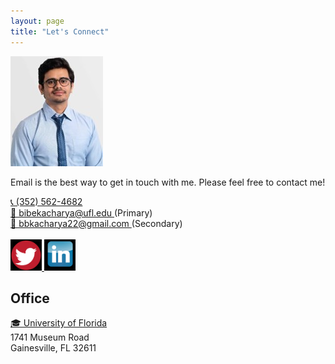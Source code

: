 ```yaml
---
layout: page
title: "Let's Connect"
---
```


![Bibek](Picture2.jpeg)

Email is the best way to get in touch with me. Please feel free to contact me! <br>

<a href="tel:PHONE_NUMBER">
  📞 (352) 562-4682
</a> <br>

<a href="mailto:EMAIL_ADDRESS">
  📧 bibekacharya@ufl.edu 
</a> 
(Primary)
<br>
<a href="mailto:EMAIL_ADDRESS">
  📧 bbkacharya22@gmail.com
</a> 
(Secondary)
<br>
<br>

<a href="https://twitter.com/bibekUF">
   <img src="twitter.jpeg" alt="https://twitter.com/bibekUF" style="width: 50px; height: 50px;"/>
</a>  

<a href="https://www.linkedin.com/in/bbkacharya/">
  <img src="linkedin.jpeg" alt="https://www.linkedin.com/in/bbkacharya/" style="width: 50px; height: 50px;"/>
</a>  

<br>

## Office

<a href="https://abe.ufl.edu/"> 🎓 University of Florida
</a> <br>
1741 Museum Road <br>
Gainesville, FL 32611


